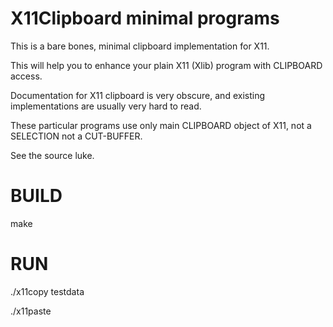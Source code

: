 # X11Clipboard minimal programs

This is a bare bones, minimal clipboard implementation for X11.

This will help you to enhance your plain X11 (Xlib) program with CLIPBOARD access.

Documentation for X11 clipboard is very obscure, and existing implementations are usually very hard to read.

These particular programs use only main CLIPBOARD object of X11, not a SELECTION not a CUT-BUFFER.

See the source luke.

# BUILD

make

# RUN

./x11copy testdata

./x11paste
